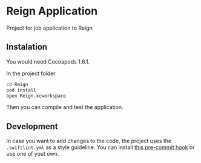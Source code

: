 # Reign Application

  Project for job application to Reign
  
## Instalation

You would need Cocoapods 1.6.1.

In the project folder
```bash
cd Reign
pod install
open Reign.xcworkspace
```
Then you can compile and test the application.

## Development

In case you want to add changes to the code, the project uses the `.swiftlint.yml` as a style guideline. 
You can install [this pre-commit hook](https://gist.github.com/hfehrmann/6de489340c34e8da9260513ecae9d280) or use one 
of yout own.

